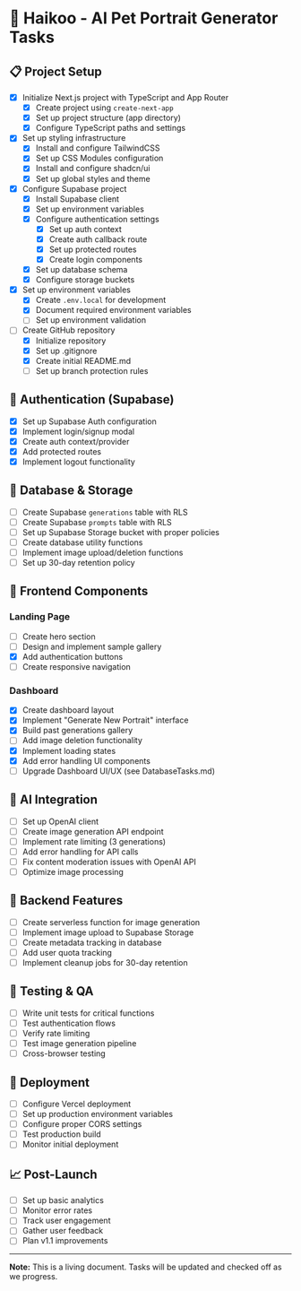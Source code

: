 # 🐾 Haikoo - AI Pet Portrait Generator Tasks

## 📋 Project Setup
- [x] Initialize Next.js project with TypeScript and App Router
  - [x] Create project using `create-next-app`
  - [x] Set up project structure (app directory)
  - [x] Configure TypeScript paths and settings
- [x] Set up styling infrastructure
  - [x] Install and configure TailwindCSS
  - [x] Set up CSS Modules configuration
  - [x] Install and configure shadcn/ui
  - [x] Set up global styles and theme
- [x] Configure Supabase project
  - [x] Install Supabase client
  - [x] Set up environment variables
  - [x] Configure authentication settings
    - [x] Set up auth context
    - [x] Create auth callback route
    - [x] Set up protected routes
    - [x] Create login components
  - [x] Set up database schema
  - [x] Configure storage buckets
- [x] Set up environment variables
  - [x] Create `.env.local` for development
  - [x] Document required environment variables
  - [ ] Set up environment validation
- [ ] Create GitHub repository
  - [x] Initialize repository
  - [x] Set up .gitignore
  - [x] Create initial README.md
  - [ ] Set up branch protection rules

## 🔐 Authentication (Supabase)
- [x] Set up Supabase Auth configuration
- [x] Implement login/signup modal
- [x] Create auth context/provider
- [x] Add protected routes
- [x] Implement logout functionality

## 💾 Database & Storage
- [ ] Create Supabase `generations` table with RLS
- [ ] Create Supabase `prompts` table with RLS
- [ ] Set up Supabase Storage bucket with proper policies
- [ ] Create database utility functions
- [ ] Implement image upload/deletion functions
- [ ] Set up 30-day retention policy

## 🎨 Frontend Components
### Landing Page
- [ ] Create hero section
- [ ] Design and implement sample gallery
- [x] Add authentication buttons
- [ ] Create responsive navigation

### Dashboard
- [x] Create dashboard layout
- [x] Implement "Generate New Portrait" interface
- [x] Build past generations gallery
- [ ] Add image deletion functionality
- [x] Implement loading states
- [x] Add error handling UI components
- [ ] Upgrade Dashboard UI/UX (see DatabaseTasks.md)

## 🤖 AI Integration
- [ ] Set up OpenAI client
- [ ] Create image generation API endpoint
- [ ] Implement rate limiting (3 generations)
- [ ] Add error handling for API calls
- [ ] Fix content moderation issues with OpenAI API
- [ ] Optimize image processing

## 🔧 Backend Features
- [ ] Create serverless function for image generation
- [ ] Implement image upload to Supabase Storage
- [ ] Create metadata tracking in database
- [ ] Add user quota tracking
- [ ] Implement cleanup jobs for 30-day retention

## 🎯 Testing & QA
- [ ] Write unit tests for critical functions
- [ ] Test authentication flows
- [ ] Verify rate limiting
- [ ] Test image generation pipeline
- [ ] Cross-browser testing

## 🚀 Deployment
- [ ] Configure Vercel deployment
- [ ] Set up production environment variables
- [ ] Configure proper CORS settings
- [ ] Test production build
- [ ] Monitor initial deployment

## 📈 Post-Launch
- [ ] Set up basic analytics
- [ ] Monitor error rates
- [ ] Track user engagement
- [ ] Gather user feedback
- [ ] Plan v1.1 improvements

---
**Note:** This is a living document. Tasks will be updated and checked off as we progress. 